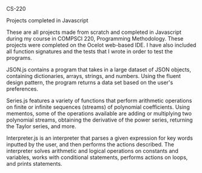 CS-220

Projects completed in Javascript

These are all projects made from scratch and completed in Javascript during my course in COMPSCI 220, Programming Methodology. These projects were completed on the Ocelot web-based IDE. I have also included all function signatures and the tests that I wrote in order to test the programs.

JSON.js contains a program that takes in a large dataset of JSON objects, containing dictionaries, arrays, strings, and numbers. Using the fluent design pattern, the program returns a data set based on the user's preferences. 

Series.js features a variety of functions that perform arithmetic operations on finite or infinite sequences (streams) of polynomial coefficients. Using mementos, some of the operations available are adding or multiplying two polynomial streams, obtaining the derivative of the power series, returning the Taylor series, and more.

Interpreter.js is an interpreter that parses a given expression for key words inputted by the user, and then performs the actions described. The interpreter solves arithmetic and logical operations on constants and variables, works with conditional statements, performs actions on loops, and prints statements.
